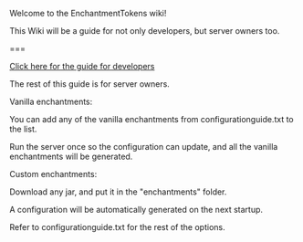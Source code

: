 Welcome to the EnchantmentTokens wiki!

This Wiki will be a guide for not only developers, but server owners too.
 
===

[Click here for the guide for developers](Developing.md)

The rest of this guide is for server owners.

Vanilla enchantments:

You can add any of the vanilla enchantments from configurationguide.txt to the list.

Run the server once so the configuration can update, and all the vanilla enchantments will be generated.

Custom enchantments:

Download any jar, and put it in the "enchantments" folder.

A configuration will be automatically generated on the next startup.

Refer to configurationguide.txt for the rest of the options.